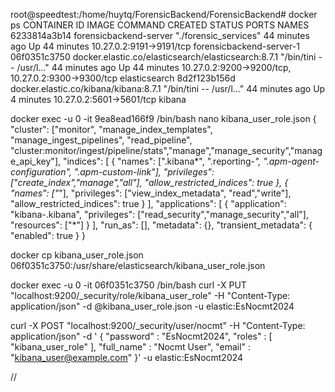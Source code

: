 root@speedtest:/home/huytq/ForensicBackend/ForensicBackend# docker ps
CONTAINER ID   IMAGE                                                 COMMAND                  CREATED          STATUS          PORTS                                                NAMES
6233814a3b14   forensicbackend-server                                "./forensic_services"    44 minutes ago   Up 44 minutes   10.27.0.2:9191->9191/tcp                             forensicbackend-server-1
06f0351c3750   docker.elastic.co/elasticsearch/elasticsearch:8.7.1   "/bin/tini -- /usr/l…"   44 minutes ago   Up 44 minutes   10.27.0.2:9200->9200/tcp, 10.27.0.2:9300->9300/tcp   elasticsearch
8d2f123b156d   docker.elastic.co/kibana/kibana:8.7.1                 "/bin/tini -- /usr/l…"   44 minutes ago   Up 4 minutes    10.27.0.2:5601->5601/tcp                             kibana


docker exec -u 0 -it 9ea8ead166f9 /bin/bash
nano kibana_user_role.json
{
    "cluster": ["monitor", "manage_index_templates", "manage_ingest_pipelines", "read_pipeline", "cluster:monitor/ingest/pipeline/stats","manage","manage_security","manage_api_key"],
    "indices": [
      {
        "names": [".kibana*", ".reporting-*", ".apm-agent-configuration", ".apm-custom-link"],
        "privileges": ["create_index","manage","all"],
        "allow_restricted_indices": true
      },
      {
        "names": ["*"],
        "privileges": ["view_index_metadata", "read","write"],
        "allow_restricted_indices": true
      }
    ],
    "applications": [
      {
        "application": "kibana-.kibana",
        "privileges": ["read_security","manage_security","all"],
        "resources": ["*"]
      }
    ],
    "run_as": [],
    "metadata": {},
    "transient_metadata": {
      "enabled": true
    }
  }


docker cp kibana_user_role.json 06f0351c3750:/usr/share/elasticsearch/kibana_user_role.json

docker exec -u 0 -it 06f0351c3750 /bin/bash
curl -X PUT "localhost:9200/_security/role/kibana_user_role" -H "Content-Type: application/json" -d @kibana_user_role.json -u elastic:EsNocmt2024

curl -X POST "localhost:9200/_security/user/nocmt" -H "Content-Type: application/json" -d '
{
  "password" : "EsNocmt2024",
  "roles" : [ "kibana_user_role" ],
  "full_name" : "Nocmt User",
  "email" : "kibana_user@example.com"
}' -u elastic:EsNocmt2024

//
